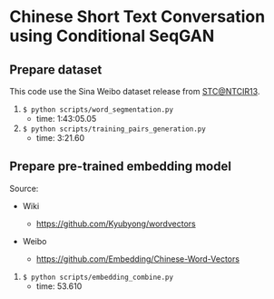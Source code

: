 # Chinese Short Text Conversation using Conditional SeqGAN

## Prepare dataset
This code use the Sina Weibo dataset release from [STC@NTCIR13](http://ntcirstc.noahlab.com.hk/STC2/stc-cn.htm).

1. `$ python scripts/word_segmentation.py`
    + time: 1:43:05.05
2. `$ python scripts/training_pairs_generation.py`
    + time: 3:21.60

## Prepare pre-trained embedding model

Source:

+ Wiki
    + https://github.com/Kyubyong/wordvectors

+ Weibo
    + https://github.com/Embedding/Chinese-Word-Vectors

1. `$ python scripts/embedding_combine.py`
    + time: 53.610
